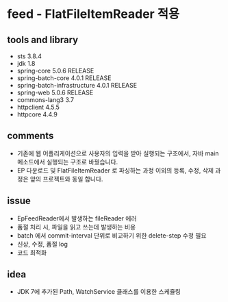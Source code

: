 # feed - FlatFileItemReader 적용

## tools and library
- sts 3.8.4
- jdk 1.8
- spring-core 5.0.6 RELEASE
- spring-batch-core 4.0.1 RELEASE
- spring-batch-infrastructure 4.0.1 RELEASE
- spring-web 5.0.6 RELEASE
- commons-lang3 3.7
- httpclient 4.5.5
- httpcore 4.4.9

## comments
- 기존에 웹 어플리케이션으로 사용자의 입력을 받아 실행되는 구조에서, 자바 main 메소드에서 실행되는 구조로 바꿨습니다.
- EP 다운로드 및 FlatFileItemReader 로 파싱하는 과정 이외의 등록, 수정, 삭제 과정은 앞의 프로젝트와 동일 합니다.

## issue
- EpFeedReader에서 발생하는 fileReader 에러
- 품절 처리 시, 파일을 읽고 쓰는데 발생하는 비용
- batch 에서 commit-interval 단위로 비교하기 위한 delete-step 수정 필요
- 신상, 수정, 품절 log
- 코드 최적화

## idea
- JDK 7에 추가된 Path, WatchService 클래스를 이용한 스케쥴링
